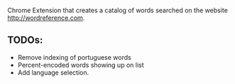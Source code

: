 Chrome Extension that creates a catalog of words searched on the website http://wordreference.com.

TODOs:
------
- Remove indexing of portuguese words
- Percent-encoded words showing up on list
- Add language selection.
